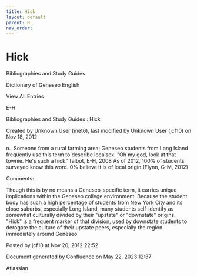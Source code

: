 ```yaml
---
title: Hick
layout: default
parent: H
nav_order:
---
```


# Hick

Bibliographies and Study Guides

Dictionary of Geneseo English

View All Entries

E-H

Bibliographies and Study Guides : Hick

Created by  Unknown User (met6), last modified by  Unknown User (jcf10) on Nov 18, 2012

n.  Someone from a rural farming area; Geneseo students from Long Island frequently use this term to describe localsex. &quot;Oh my god, look at that townie. He's such a hick.&quot;Talbot, E-H, 2008 As of 2012, 100% of students surveyed know this word. 0% believe it is of local origin.(Flynn, G-M, 2012)

Comments:

Though this is by no means a Geneseo-specific term, it carries unique implications within the Geneseo college environment. Because the student body has such a high percentage of students from New York City and its close suburbs, especially Long Island, many students self-identify as somewhat culturally divided by their &quot;upstate&quot; or &quot;downstate&quot; origins. &quot;Hick&quot; is a frequent marker of that division, used by downstate students to derogate the culture of their upstate peers, especially the region immediately around Geneseo. 

Posted by jcf10 at Nov 20, 2012 22:52

Document generated by Confluence on May 22, 2023 12:37

Atlassian

